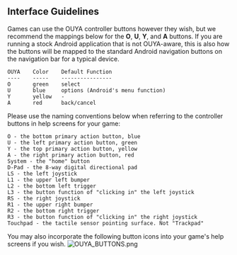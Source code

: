 ## Interface Guidelines

Games can use the OUYA controller buttons however they wish, but we recommend the mappings below for the **O**, **U**, **Y**, and **A** buttons. If you are running a stock Android application that is not OUYA-aware, this is also how the buttons will be mapped to the standard Android navigation buttons on the navigation bar for a typical device.
```text
OUYA    Color    Default Function
----    -----    ----------------
O       green    select
U       blue     options (Android's menu function)
Y       yellow   -
A       red      back/cancel
```

Please use the naming conventions below when referring to the controller buttons in help screens for your game:
```text
O - the bottom primary action button, blue
U - the left primary action button, green
Y - the top primary action button, yellow
A - the right primary action button, red
System - the "home" button
D-Pad - the 8-way digital directional pad
LS - the left joystick 
L1 - the upper left bumper
L2 - the bottom left trigger
L3 - the button function of "clicking in" the left joystick
RS - the right joystick 
R1 - the upper right bumper
R2 - the bottom right trigger
R3 - the button function of "clicking in" the right joystick
Touchpad - the tactile sensor pointing surface. Not "Trackpad"
```

You may also incorporate the following button icons into your game's help screens if you wish.
![OUYA_BUTTONS.png](https://developer.ouya.tv/assets/OUYA_BUTTONS.png)
